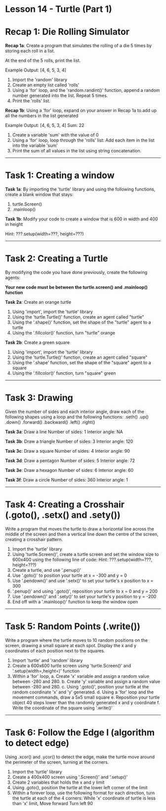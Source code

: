 # Lesson 14 - Turtle (Part 1)

# Recap 1: Die Rolling Simulator
**Recap 1a**:
Create a program that simulates the rolling of a die 5 times by
storing each roll in a list.

At the end of the 5 rolls, print the list.

Example Output:
[4, 6, 5, 3, 4]

1. Import the 'random' library
2. Create an empty list called 'rolls'
3. Using a 'for' loop, and the 'random.randint()' function, append
   a random number generated into the list. Repeat 5 times.
4. Print the 'rolls' list.

**Recap 1b**:
Using a 'for' loop, expand on your answer in Recap 1a to add up all
the numbers in the list generated

Example Output:
[4, 6, 5, 3, 4]
Sum: 22

1. Create a variable 'sum' with the value of 0
2. Using a 'for' loop, loop through the 'rolls' list:
        Add each item in the list into the variable 'sum'
3. Print the sum of all values in the list using string concatenation.

---------------------------------------------------------------------

# Task 1: Creating a window
**Task 1a**:
By importing the 'turtle' library and using the following functions,
create a blank window that stays:
1. turtle.Screen()
2. .mainloop()

**Task 1b**:
Modify your code to create a window that is 600 in width and 400 in
height

Hint:
???.setup(width=???, height=???)

---------------------------------------------------------------------

# Task 2: Creating a Turtle
By modifying the code you have done previously, create the
following agents:

**Your new code must be between the turtle.screen() and .mainloop()
function**

**Task 2a**:
Create an orange turtle

1. Using 'import', import the 'turtle' library
2. Using the 'turtle.Turtle()' function, create an agent called "turtle"
3. Using the '.shape()' function, set the shape of the "turtle" agent
   to a turtle
4. Using the '.fillcolor()' function, turn "turtle" orange

**Task 2b**:
Create a green square

1. Using 'import', import the 'turtle' library
2. Using the 'turtle.Turtle()' function, create an agent called "square"
3. Using the '.shape' function, set the shape of the "square" agent
   to a square
4. Using the '.fillcolor()' function, turn "square" green

---------------------------------------------------------------------

# Task 3: Drawing
Given the number of sides and each interior angle, draw each of the
following shapes using a loop and the following functions:
    .seth()
    .up()
    .down()
    .forward()
    .backward()
    .left()
    .right()

**Task 3a**: Draw a line
Number of sides: 1
Interior angle: NA

**Task 3b**: Draw a triangle
Number of sides: 3
Interior angle: 120

**Task 3c**: Draw a square
Number of sides: 4
Interior angle: 90

**Task 3d**: Draw a pentagon
Number of sides: 5
Interior angle: 72

**Task 3e**: Draw a hexagon
Number of sides: 6
Interior angle: 60

**Task 3f**: Draw a circle
Number of sides: 360
Interior angle: 1

---------------------------------------------------------------------

# Task 4: Creating a Crosshair (.goto(), .setx() and .sety())
Write a program that moves the turtle to draw a horizontal line
across the middle of the screen and then a vertical line down the
centre of the screen, creating a crosshair pattern.

1. Import the 'turtle' library
2. Using 'turtle.Screen()', create a turtle screen and set the window
   size to 600x400 using the following line of code:
        Hint: ???.setup(width=???, height=???)
3. Create a turtle, and use '.penup()'
4. Use '.goto()' to position your turtle at x = -300 and y = 0
5. Use '.pendown()' and use '.setx()' to set your turtle's x position
   to x = 300
6. '.penup()' and using '.goto()', reposition your turtle to
   x = 0 and y = 200
7. Use '.pendown()' and '.sety()' to set your turtle's y position
   to y = -200
8. End off with a '.mainloop()' function to keep the window open

---------------------------------------------------------------------

# Task 5: Random Points (.write())
Write a program where the turtle moves to 10 random positions on the
screen, drawing a small square at each spot. Display the x and y
coordinates of each position next to the squares.

1. Import 'turtle' and 'random' library
2. Create a 600x600 turtle screen using 'turtle.Screen()' and
   '.setup(width=,height=)' function
3. Within a 'for' loop,
        a. Create 'x' variable and assign a random value between
           -280 and 280.
        b. Create 'y' variable and assign a random value between
           -280 and 280.
        c. Using '.goto()', position your turtle at the random
           coordinate 'x' and 'y' generated.
        d. Using a 'for' loop and the movement commands, draw a 5x5
           small square
        e. Reposition your turtle object 40 steps lower than the
           randomly generated x and y coordinate
        f. Write the coordinate of the square using '.write()'
   

---------------------------------------------------------------------

# Task 6: Follow the Edge I (algorithm to detect edge)
Using .xcor() and .ycor() to detect the edge, make the turtle move
around the perimeter of the screen, turning at the corners.

1. Import the 'turtle' library
2. Create a 400x400 screen using '.Screen()' and '.setup()'
3. Create 2 variables that holds the x and y limit
4. Using .goto(), position the turtle at the lower left corner of the
   limit
5. Within a forever loop, use the following format for each direction,
   turn the turtle at each of the 4 corners:
        While 'x' coordinate of turtle is less than 'x' limit,
             Move forward
        Turn left 90